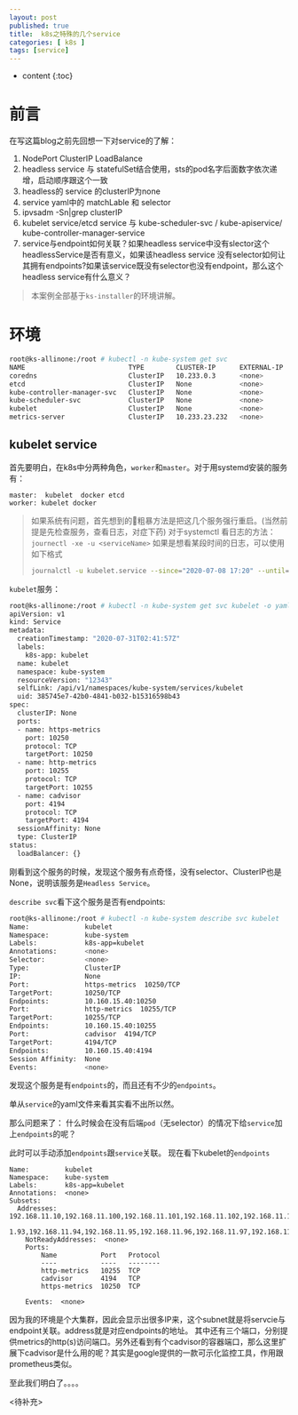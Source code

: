 ```yaml
---
layout: post
published: true
title:  k8s之特殊的几个service
categories: [ k8s ]
tags: [service]
---
```

* content
{:toc}



# 前言

在写这篇blog之前先回想一下对service的了解：

1.   NodePort  ClusterIP  LoadBalance
2.  headless service 与 statefulSet结合使用，sts的pod名字后面数字依次递增，启动顺序跟这个一致
3. headless的 service 的clusterIP为none
4. service yaml中的 matchLable 和 selector
5.  ipvsadm -Sn|grep clusterIP
6. kubelet service/etcd service  与 kube-scheduler-svc / kube-apiservice/ kube-controller-manager-service
7. service与endpoint如何关联？如果headless service中没有slector这个headlessService是否有意义，如果该headless service 没有selector如何让其拥有endpoints?如果该service既没有selector也没有endpoint，那么这个headless service有什么意义？


> 本案例全部基于`ks-installer`的环境讲解。

# 环境

```bash
root@ks-allinone:/root # kubectl -n kube-system get svc
NAME                          TYPE        CLUSTER-IP      EXTERNAL-IP   PORT(S)                        AGE
coredns                       ClusterIP   10.233.0.3      <none>        53/UDP,53/TCP,9153/TCP         8h
etcd                          ClusterIP   None            <none>        2379/TCP                       3h27m
kube-controller-manager-svc   ClusterIP   None            <none>        10252/TCP                      7h43m
kube-scheduler-svc            ClusterIP   None            <none>        10251/TCP                      7h43m
kubelet                       ClusterIP   None            <none>        10250/TCP,10255/TCP,4194/TCP   7h41m
metrics-server                ClusterIP   10.233.23.232   <none>        443/TCP                        3h32m
```

## kubelet service

首先要明白，在k8s中分两种角色，`worker`和`master`。对于用systemd安装的服务有：
```
master:  kubelet  docker etcd
worker: kubelet docker 
```

> 如果系统有问题，首先想到的粗暴方法是把这几个服务强行重启。(当然前提是先检查服务，查看日志，对症下药)
> 对于systemctl 看日志的方法：
> `journectl -xe -u <serviceName>`
> 如果是想看某段时间的日志，可以使用如下格式
> ```bash
> journalctl -u kubelet.service --since="2020-07-08 17:20" --until="2020-07-08 17:30"
> ```

`kubelet`服务：
```bash
root@ks-allinone:/root # kubectl -n kube-system get svc kubelet -o yaml
apiVersion: v1
kind: Service
metadata:
  creationTimestamp: "2020-07-31T02:41:57Z"
  labels:
    k8s-app: kubelet
  name: kubelet
  namespace: kube-system
  resourceVersion: "12343"
  selfLink: /api/v1/namespaces/kube-system/services/kubelet
  uid: 385745e7-42b0-4841-b032-b15316598b43
spec:
  clusterIP: None
  ports:
  - name: https-metrics
    port: 10250
    protocol: TCP
    targetPort: 10250
  - name: http-metrics
    port: 10255
    protocol: TCP
    targetPort: 10255
  - name: cadvisor
    port: 4194
    protocol: TCP
    targetPort: 4194
  sessionAffinity: None
  type: ClusterIP
status:
  loadBalancer: {}
```

刚看到这个服务的时候，发现这个服务有点奇怪，没有selector、ClusterIP也是None，说明该服务是`Headless Service`。

`describe svc`看下这个服务是否有endpoints:

```bash
root@ks-allinone:/root # kubectl -n kube-system describe svc kubelet
Name:              kubelet
Namespace:         kube-system
Labels:            k8s-app=kubelet
Annotations:       <none>
Selector:          <none>
Type:              ClusterIP
IP:                None
Port:              https-metrics  10250/TCP
TargetPort:        10250/TCP
Endpoints:         10.160.15.40:10250
Port:              http-metrics  10255/TCP
TargetPort:        10255/TCP
Endpoints:         10.160.15.40:10255
Port:              cadvisor  4194/TCP
TargetPort:        4194/TCP
Endpoints:         10.160.15.40:4194
Session Affinity:  None
Events:            <none>
```
发现这个服务是有`endpoints`的，而且还有不少的`endpoints`。

单从`service`的yaml文件来看其实看不出所以然。

那么问题来了： 什么时候会在没有后端`pod`（无selector）的情况下给`service`加上`endpoints`的呢？


此时可以手动添加`endpoints`跟`service`关联。
现在看下kubelet的`endpoints`
```
Name:         kubelet
Namespace:    kube-system
Labels:       k8s-app=kubelet
Annotations:  <none>
Subsets:
  Addresses:          192.168.11.10,192.168.11.100,192.168.11.101,192.168.11.102,192.168.11.103,192.168.11.104,192.168.11.105,192.168.11.106,192.168.11.107,192.168.11.108,192.168.11.109,192.168.11.11,192.168.11.110,192.168.11.111,192.168.11.112,192.168.11.113,192.168.11.114,192.168.11.115,192.168.11.116,192.168.11.117,192.168.11.118,192.168.11.119,192.168.11.12,192.168.11.120,192.168.11.121,192.168.11.122,192.168.11.123,192.168.11.124,192.168.11.125,192.168.11.126,192.168.11.127,192.168.11.128,192.168.11.129,192.168.11.13,192.168.11.130,192.168.11.131,192.168.11.132,192.168.11.133,192.1...
    1.93,192.168.11.94,192.168.11.95,192.168.11.96,192.168.11.97,192.168.11.98,192.168.11.99
    NotReadyAddresses:  <none>
    Ports:
        Name           Port   Protocol
        ----           ----   --------
        http-metrics   10255  TCP
        cadvisor       4194   TCP
        https-metrics  10250  TCP

    Events:  <none>
```
因为我的环境是个大集群，因此会显示出很多IP来，这个subnet就是将servcie与endpoint关联。address就是对应endpoints的地址。
其中还有三个端口，分别提供metrics的http(s)访问端口。另外还看到有个cadvisor的容器端口，那么这里扩展下cadvisor是什么用的呢？其实是google提供的一款可示化监控工具，作用跟prometheus类似。

至此我们明白了。。。。

<待补充>